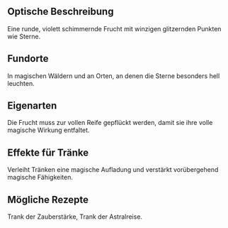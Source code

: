 ##  Optische Beschreibung
Eine runde, violett schimmernde Frucht mit winzigen glitzernden Punkten wie Sterne.
##  Fundorte
In magischen Wäldern und an Orten, an denen die Sterne besonders hell leuchten. 
## Eigenarten
Die Frucht muss zur vollen Reife gepflückt werden, damit sie ihre volle magische Wirkung entfaltet.
## Effekte für Tränke
Verleiht Tränken eine magische Aufladung und verstärkt vorübergehend magische Fähigkeiten.
## Mögliche Rezepte
Trank der Zauberstärke, Trank der Astralreise.